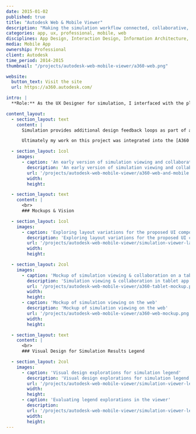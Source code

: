 ```yaml
---
date: 2015-01-02
published: true
title: "Autodesk Web & Mobile Viewer"
description: "Making the simulation workflow connected, collaborative, and interactive"
categories: app, ux, professional, mobile, web
disciplines: App Design, Interaction Design, Information Architecture, Vision, Visual Design
media: Mobile App
ownership: Professional 
client: Autodesk
time_period: 2014-2015
thumbnail: "/projects/autodesk-web-mobile-viewer/a360-web.png"

website:
  button_text: Visit the site
  url: https://a360.autodesk.com/

intro: |
  **Role:** As the UX Designer for simulation, I interfaced with the platform A360 Viewer team and designed UI, interactions, and visual components for the simulation layer of the common viewer.

content_layout:
  - section_layout: text
    content: |
      Simulation provides additional design feedback loops as part of an iterative, collaborative process. The Simulation Viewer is a step towards making results immediately sharable and available anywhere, while enabling basic collaboration like annotation and commenting. We like to think of it as Google Docs for simulation results.

      Ultimately my work on this project was integrated into the [A360 web viewer](https://a360.autodesk.com/), A360 mobile app, and Autodesk Labs Sim 360 project which all now support simulation results viewing. This was the first time users could share results without sending an actual file—which often was impossible or prohibitive due to large sizes (e.g. via email). 

  - section_layout: 1col
    images:
      - caption: 'An early version of simulation viewing and collaboration integrated into A360 Drive on web and mobile'
        description: 'An early version of simulation viewing and collaboration integrated into A360 Drive on web and mobile'
        url: '/projects/autodesk-web-mobile-viewer/a360-web-and-mobile.png'
        width:
        height:

  - section_layout: text
    content: |
      <br>
      ### Mockups & Vision

  - section_layout: 1col
    images:
      - caption: 'Exploring layout variations for the proposed UI components'
        description: 'Exploring layout variations for the proposed UI components'
        url: '/projects/autodesk-web-mobile-viewer/simulation-viewer-layout-explorations.gif'
        width:
        height:

  - section_layout: 2col
    images:
      - caption: 'Mockup of simulation viewing & collaboration on a tablet'
        description: 'Simulation viewing & collaboration in tablet app'
        url: '/projects/autodesk-web-mobile-viewer/a360-tablet-mockup.png'
        width:
        height:
      - caption: 'Mockup of simulation viewing on the web'
        description: 'Mockup of simulation viewing on the web'
        url: '/projects/autodesk-web-mobile-viewer/a360-web-mockup.png'
        width:
        height:

  - section_layout: text
    content: |
      <br>
      ### Visual Design for Simulation Results Legend

  - section_layout: 2col
    images:
      - caption: 'Visual design explorations for simulation legend'
        description: 'Visual design explorations for simulation legend'
        url: '/projects/autodesk-web-mobile-viewer/simulation-viewer-legend-explorations.png'
        width:
        height:
      - caption: 'Evaluating legend explorations in the viewer'
        description:
        url: '/projects/autodesk-web-mobile-viewer/simulation-viewer-legend-explorations-insitu.png'
        width:
        height:
---
```

